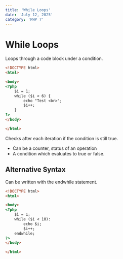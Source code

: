 ```yaml
---
title: 'While Loops'
date: 'July 12, 2025'
category: 'PHP 7'
---
```


# While Loops

Loops through a code block under a condition.

```html
<!DOCTYPE html>
<html>

<body>
<?php
    $i = 1;
    while ($i < 6) {
        echo "Test <br>";
        $i++;
    }
?>
</body>

</html>
```

Checks after each iteration if the condition is still true.
- Can be a counter, status of an operation
- A condition which evaluates to true or false.

## Alternative Syntax

Can be written with the endwhile statement.

```html
<!DOCTYPE html>
<html>

<body>
<?php
    $i = 1;
    while ($i < 10):
        echo $i;
        $i++;
    endwhile;
?>
</body>

</html>